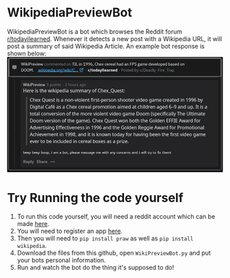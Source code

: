 # WikipediaPreviewBot
  WikipediaPreviewBot is a bot which browses the Reddit forum [r/todayilearned](https://www.reddit.com/r/todayilearned/). Whenever it detects a new post with a Wikipedia URL, it will post a summary of said Wikipedia Article. An example bot response is shown below:
![image](https://github.com/JohnPalevich/WikipediaPreviewBot/blob/master/example.PNG)

# Try Running the code yourself
  1. To run this code yourself, you will need a reddit account which can be made [here](https://www.reddit.com/register/).
  2. You will need to register an app [here](https://ssl.reddit.com/prefs/apps/).
  3. Then you will need to <code>pip install praw</code> as well as <code>pip install wikipedia</code>.
  4. Download the files from this github, open <code>WikiPreviewBot.py</code> and put your bots personal information.
  5. Run and watch the bot do the thing it's supposed to do!
  

